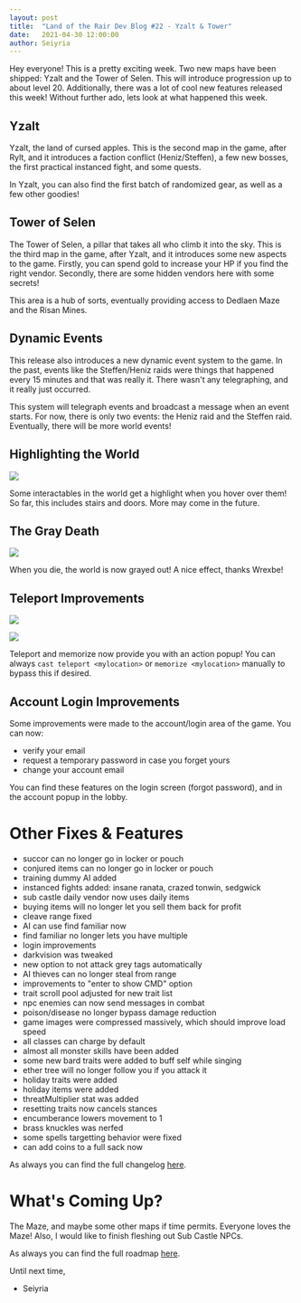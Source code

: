 ```yaml
---
layout: post
title:  "Land of the Rair Dev Blog #22 - Yzalt & Tower"
date:   2021-04-30 12:00:00
author: Seiyria
---
```


Hey everyone! This is a pretty exciting week. Two new maps have been shipped: Yzalt and the Tower of Selen. This will introduce progression up to about level 20. Additionally, there was a lot of cool new features released this week! Without further ado, lets look at what happened this week.

## Yzalt

Yzalt, the land of cursed apples. This is the second map in the game, after Rylt, and it introduces a faction conflict (Heniz/Steffen), a few new bosses, the first practical instanced fight, and some quests.

In Yzalt, you can also find the first batch of randomized gear, as well as a few other goodies!

## Tower of Selen

The Tower of Selen, a pillar that takes all who climb it into the sky. This is the third map in the game, after Yzalt, and it introduces some new aspects to the game. Firstly, you can spend gold to increase your HP if you find the right vendor. Secondly, there are some hidden vendors here with some secrets! 

This area is a hub of sorts, eventually providing access to Dedlaen Maze and the Risan Mines.

## Dynamic Events

This release also introduces a new dynamic event system to the game. In the past, events like the Steffen/Heniz raids were things that happened every 15 minutes and that was really it. There wasn't any telegraphing, and it really just occurred.

This system will telegraph events and broadcast a message when an event starts. For now, there is only two events: the Heniz raid and the Steffen raid. Eventually, there will be more world events!

## Highlighting the World

![](https://i.imgur.com/56bTPts.png) 

Some interactables in the world get a highlight when you hover over them! So far, this includes stairs and doors. More may come in the future.

## The Gray Death

![](https://i.imgur.com/WoYADe2.png)

When you die, the world is now grayed out! A nice effect, thanks Wrexbe!

## Teleport Improvements

![](https://i.imgur.com/wYZfWVK.png)

![](https://i.imgur.com/jebr7Ll.png)

Teleport and memorize now provide you with an action popup! You can always `cast teleport <mylocation>` or `memorize <mylocation>` manually to bypass this if desired.

## Account Login Improvements

Some improvements were made to the account/login area of the game. You can now:

- verify your email
- request a temporary password in case you forget yours
- change your account email

You can find these features on the login screen (forgot password), and in the account popup in the lobby.

# Other Fixes & Features

- succor can no longer go in locker or pouch
- conjured items can no longer go in locker or pouch
- training dummy AI added
- instanced fights added: insane ranata, crazed tonwin, sedgwick
- sub castle daily vendor now uses daily items
- buying items will no longer let you sell them back for profit
- cleave range fixed
- AI can use find familiar now
- find familiar no longer lets you have multiple
- login improvements
- darkvision was tweaked
- new option to not attack grey tags automatically
- AI thieves can no longer steal from range
- improvements to "enter to show CMD" option
- trait scroll pool adjusted for new trait list
- npc enemies can now send messages in combat
- poison/disease no longer bypass damage reduction
- game images were compressed massively, which should improve load speed
- all classes can charge by default
- almost all monster skills have been added
- some new bard traits were added to buff self while singing
- ether tree will no longer follow you if you attack it
- holiday traits were added
- holiday items were added
- threatMultiplier stat was added
- resetting traits now cancels stances
- encumberance lowers movement to 1
- brass knuckles was nerfed
- some spells targetting behavior were fixed
- can add coins to a full sack now

As always you can find the full changelog [here](https://github.com/LandOfTheRair/LandOfTheRair/blob/master/CHANGELOG.md).

# What's Coming Up?

The Maze, and maybe some other maps if time permits. Everyone loves the Maze! Also, I would like to finish fleshing out Sub Castle NPCs.

As always you can find the full roadmap [here](https://github.com/LandOfTheRair/LandOfTheRair/projects/2).

Until next time,

- Seiyria
